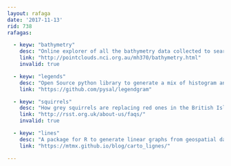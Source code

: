 ```yaml
---
layout: rafaga
date: '2017-11-13'
rid: 738
rafagas:

  - keyw: "bathymetry"
    desc: "Online explorer of all the bathymetry data collected to search for the MH370 flight"
    link: "http://pointclouds.nci.org.au/mh370/bathymetry.html"
    invalid: true

  - keyw: "legends"
    desc: "Open Source python library to generate a mix of histogram and legends"
    link: "https://github.com/pysal/legendgram"

  - keyw: "squirrels"
    desc: "How grey squirrels are replacing red ones in the British Isles between 1945 and 2010"
    link: "http://rsst.org.uk/about-us/faqs/"
    invalid: true

  - keyw: "lines"
    desc: "A package for R to generate linear graphs from geospatial data, even animated"
    link: "https://mtmx.github.io/blog/carto_lignes/"

---
```

